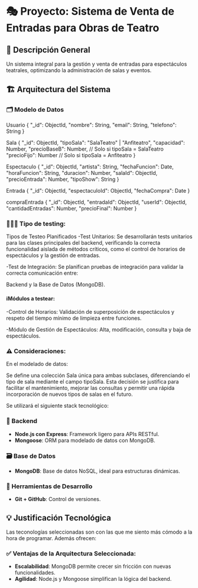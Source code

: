 # 🎭 Proyecto: Sistema de Venta de Entradas para Obras de Teatro

## 📌 Descripción General
Un sistema integral para la gestión y venta de entradas para espectáculos teatrales, optimizando la administración de salas y eventos.

## 🏗️ Arquitectura del Sistema

### 🗂️ Modelo de Datos
Usuario
{
  "_id": ObjectId,
  "nombre": String,
  "email": String,
  "telefono": String
}

Sala
{
  "_id": ObjectId,
  "tipoSala": "SalaTeatro" | "Anfiteatro",
  "capacidad": Number,
  "precioBaseB": Number, // Solo si tipoSala = SalaTeatro
  "precioFijo": Number   // Solo si tipoSala = Anfiteatro
}

Espectaculo
{
  "_id": ObjectId,
  "artista": String,
  "fechaFuncion": Date,
  "horaFuncion": String,
  "duracion": Number,
  "salaId": ObjectId,
  "precioEntrada": Number,
  "tipoShow": String
}

Entrada
{
  "_id": ObjectId,
  "espectaculoId": ObjectId,
  "fechaCompra": Date
}

compraEntrada
{
  "_id": ObjectId,
  "entradaId": ObjectId,
  "userId": ObjectId,
  "cantidadEntradas": Number,
  "precioFinal": Number
}

### 👨🏻‍💻 Tipo de testing:
Tipos de Testeo Planificados
-Test Unitarios: Se desarrollarán tests unitarios para las clases principales del backend, verificando la correcta funcionalidad aislada de métodos críticos, como el control de horarios de espectáculos y la gestión de entradas.

-Test de Integración: Se planifican pruebas de integración para validar la correcta comunicación entre:

Backend y la Base de Datos (MongoDB).

#### ℹ️Módulos a testear:
-Control de Horarios: Validación de superposición de espectáculos y respeto del tiempo mínimo de limpieza entre funciones.

-Módulo de Gestión de Espectáculos: Alta, modificación, consulta y baja de espectáculos.

### ⚠️ Consideraciones:
En el modelado de datos:

Se define una colección Sala única para ambas subclases, diferenciando el tipo de sala mediante el campo tipoSala.
Esta decisión se justifica para facilitar el mantenimiento, mejorar las consultas y permitir una rápida incorporación de nuevos tipos de salas en el futuro.

Se utilizará el siguiente stack tecnológico:

### 🧠 Backend
- **Node.js con Express**: Framework ligero para APIs RESTful.
- **Mongoose**: ORM para modelado de datos con MongoDB.

### 🗃️ Base de Datos
- **MongoDB**: Base de datos NoSQL, ideal para estructuras dinámicas.

### 🧰 Herramientas de Desarrollo
- **Git + GitHub**: Control de versiones.

## 💡 Justificación Tecnológica
Las teconologías seleccionadas son con las que me siento más cómodo a la hora de programar. Además ofrecen:

### ✅ Ventajas de la Arquitectura Seleccionada:
- **Escalabilidad**: MongoDB permite crecer sin fricción con nuevas funcionalidades.
- **Agilidad**: Node.js y Mongoose simplifican la lógica del backend.
